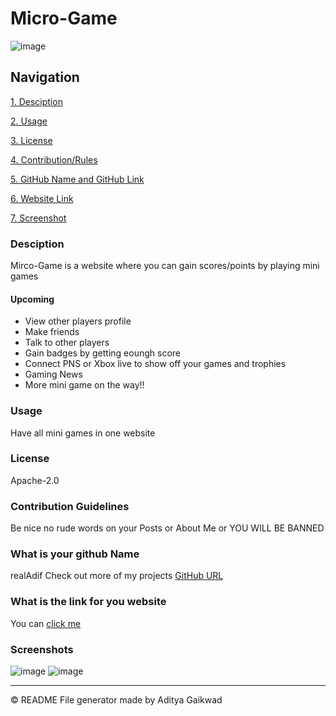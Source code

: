 # Micro-Game
![image](https://user-images.githubusercontent.com/90451018/197521726-c61391d1-5a6f-45e7-b776-308af6b32f4e.png)


Navigation  
 ---------------- 
[1. Desciption](#Desciption) 

[2. Usage](#Usage)         
 
[3. License](#License)        
 
[4. Contribution/Rules](#Contribution-Guidelines)      
  
[5. GitHub Name and GitHub Link](#What-is-your-github-Name)   
 
[6. Website Link](#What-is-the-link-for-you-website)   
 
[7. Screenshot](#Screenshots)
### Desciption
Mirco-Game is a website where you can gain scores/points by playing mini games
#### Upcoming 
- View other players profile 
- Make friends
- Talk to other players 
- Gain badges by getting eoungh score
- Connect PNS or Xbox live to show off your games and trophies
- Gaming News 
- More mini game on the way!!

### Usage
Have all mini games in one website 

### License
Apache-2.0 

### Contribution Guidelines 
Be nice no rude words on your Posts or About Me or YOU WILL BE BANNED

### What is your github Name 
realAdif Check out more of my projects [GitHub URL](https://github.com/realAdif) 

### What is the link for you website
You can [click me](https://nameless-refuge-31402.herokuapp.com/) 

### Screenshots
![image](https://user-images.githubusercontent.com/90451018/197517791-2d74f561-a697-4072-b33a-1eb807211f63.png)
![image](https://user-images.githubusercontent.com/90451018/197520803-e654d97c-e9c1-415b-9956-d9c6d8544fb6.png)

---
&copy; README File generator made by Aditya Gaikwad


